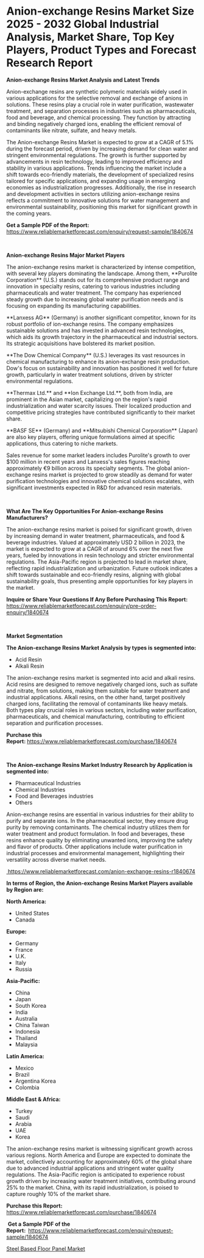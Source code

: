 <p><h1>Anion-exchange Resins Market Size 2025 - 2032 Global Industrial Analysis, Market Share, Top Key Players, Product Types and Forecast Research Report</h1></p><p><strong>Anion-exchange Resins Market Analysis and Latest Trends</strong></p>
<p><p>Anion-exchange resins are synthetic polymeric materials widely used in various applications for the selective removal and exchange of anions in solutions. These resins play a crucial role in water purification, wastewater treatment, and separation processes in industries such as pharmaceuticals, food and beverage, and chemical processing. They function by attracting and binding negatively charged ions, enabling the efficient removal of contaminants like nitrate, sulfate, and heavy metals.</p><p>The Anion-exchange Resins Market is expected to grow at a CAGR of 5.1% during the forecast period, driven by increasing demand for clean water and stringent environmental regulations. The growth is further supported by advancements in resin technology, leading to improved efficiency and stability in various applications. Trends influencing the market include a shift towards eco-friendly materials, the development of specialized resins tailored for specific applications, and expanding usage in emerging economies as industrialization progresses. Additionally, the rise in research and development activities in sectors utilizing anion-exchange resins reflects a commitment to innovative solutions for water management and environmental sustainability, positioning this market for significant growth in the coming years.</p></p>
<p><strong>Get a Sample PDF of the Report:&nbsp;</strong> <a href="https://www.reliablemarketforecast.com/enquiry/request-sample/1840674?utm_campaign=1833&utm_medium=2&utm_source=Github&utm_content=ia&utm_term=03022025&utm_id=anion-exchange-resins">https://www.reliablemarketforecast.com/enquiry/request-sample/1840674</a></p>
<p>&nbsp;</p>
<p><strong>Anion-exchange Resins Major Market Players</strong></p>
<p><p>The anion-exchange resins market is characterized by intense competition, with several key players dominating the landscape. Among them, **Purolite Corporation** (U.S.) stands out for its comprehensive product range and innovation in specialty resins, catering to various industries including pharmaceuticals and water treatment. The company has experienced steady growth due to increasing global water purification needs and is focusing on expanding its manufacturing capabilities.</p><p>**Lanxess AG** (Germany) is another significant competitor, known for its robust portfolio of ion-exchange resins. The company emphasizes sustainable solutions and has invested in advanced resin technologies, which aids its growth trajectory in the pharmaceutical and industrial sectors. Its strategic acquisitions have bolstered its market position.</p><p>**The Dow Chemical Company** (U.S.) leverages its vast resources in chemical manufacturing to enhance its anion-exchange resin production. Dow's focus on sustainability and innovation has positioned it well for future growth, particularly in water treatment solutions, driven by stricter environmental regulations.</p><p>**Thermax Ltd.** and **Ion Exchange Ltd.**, both from India, are prominent in the Asian market, capitalizing on the region's rapid industrialization and water scarcity issues. Their localized production and competitive pricing strategies have contributed significantly to their market share.</p><p>**BASF SE** (Germany) and **Mitsubishi Chemical Corporation** (Japan) are also key players, offering unique formulations aimed at specific applications, thus catering to niche markets. </p><p>Sales revenue for some market leaders includes Purolite's growth to over $100 million in recent years and Lanxess's sales figures reaching approximately €9 billion across its specialty segments. The global anion-exchange resins market is projected to grow steadily as demand for water purification technologies and innovative chemical solutions escalates, with significant investments expected in R&D for advanced resin materials.</p></p>
<p>&nbsp;</p>
<p><strong>What Are The Key Opportunities For Anion-exchange Resins Manufacturers?</strong></p>
<p><p>The anion-exchange resins market is poised for significant growth, driven by increasing demand in water treatment, pharmaceuticals, and food & beverage industries. Valued at approximately USD 2 billion in 2023, the market is expected to grow at a CAGR of around 6% over the next five years, fueled by innovations in resin technology and stricter environmental regulations. The Asia-Pacific region is projected to lead in market share, reflecting rapid industrialization and urbanization. Future outlook indicates a shift towards sustainable and eco-friendly resins, aligning with global sustainability goals, thus presenting ample opportunities for key players in the market.</p></p>
<p><strong>Inquire or Share Your Questions If Any Before Purchasing This Report:</strong> <a href="https://www.reliablemarketforecast.com/enquiry/pre-order-enquiry/1840674?utm_campaign=1833&utm_medium=2&utm_source=Github&utm_content=ia&utm_term=03022025&utm_id=anion-exchange-resins">https://www.reliablemarketforecast.com/enquiry/pre-order-enquiry/1840674</a></p>
<p>&nbsp;</p>
<p><strong>Market Segmentation</strong></p>
<p><strong>The Anion-exchange Resins Market Analysis by types is segmented into:</strong></p>
<p><ul><li>Acid Resin</li><li>Alkali Resin</li></ul></p>
<p><p>The anion-exchange resins market is segmented into acid and alkali resins. Acid resins are designed to remove negatively charged ions, such as sulfate and nitrate, from solutions, making them suitable for water treatment and industrial applications. Alkali resins, on the other hand, target positively charged ions, facilitating the removal of contaminants like heavy metals. Both types play crucial roles in various sectors, including water purification, pharmaceuticals, and chemical manufacturing, contributing to efficient separation and purification processes.</p></p>
<p><strong>Purchase this Report:&nbsp;</strong><a href="https://www.reliablemarketforecast.com/purchase/1840674?utm_campaign=1833&utm_medium=2&utm_source=Github&utm_content=ia&utm_term=03022025&utm_id=anion-exchange-resins">https://www.reliablemarketforecast.com/purchase/1840674</a></p>
<p>&nbsp;</p>
<p><strong>The Anion-exchange Resins Market Industry Research by Application is segmented into:</strong></p>
<p><ul><li>Pharmaceutical Industries</li><li>Chemical Industries</li><li>Food and Beverages industries</li><li>Others</li></ul></p>
<p><p>Anion-exchange resins are essential in various industries for their ability to purify and separate ions. In the pharmaceutical sector, they ensure drug purity by removing contaminants. The chemical industry utilizes them for water treatment and product formulation. In food and beverages, these resins enhance quality by eliminating unwanted ions, improving the safety and flavor of products. Other applications include water purification in industrial processes and environmental management, highlighting their versatility across diverse market needs.</p></p>
<p><a href="https://www.reliablemarketforecast.com/anion-exchange-resins-r1840674?utm_campaign=1833&utm_medium=2&utm_source=Github&utm_content=ia&utm_term=03022025&utm_id=anion-exchange-resins">&nbsp;https://www.reliablemarketforecast.com/anion-exchange-resins-r1840674</a></p>
<p><strong>In terms of Region, the Anion-exchange Resins Market Players available by Region are:</strong></p>
<p>
    <p> <strong> North America: </strong>
        <ul>
            <li>United States</li>
            <li>Canada</li>
        </ul>
        </p> 
    <p> <strong> Europe: </strong>
        <ul>
            <li>Germany</li>
            <li>France</li>
            <li>U.K.</li>
            <li>Italy</li>
            <li>Russia</li>
        </ul>
        </p> 
    <p> <strong> Asia-Pacific: </strong>
        <ul>
            <li>China</li>
            <li>Japan</li>
            <li>South Korea</li>
            <li>India</li>
            <li>Australia</li>
            <li>China Taiwan</li>
            <li>Indonesia</li>
            <li>Thailand</li>
            <li>Malaysia</li>
        </ul>
        </p> 
    <p> <strong> Latin America: </strong>
        <ul>
            <li>Mexico</li>
            <li>Brazil</li>
            <li>Argentina Korea</li>
            <li>Colombia</li>
        </ul>
        </p> 
    <p> <strong> Middle East & Africa: </strong>
        <ul>
            <li>Turkey</li>
            <li>Saudi</li>
            <li>Arabia</li>
            <li>UAE</li>
            <li>Korea</li>
        </ul>
    </p>
    </p>
<p><p>The anion-exchange resins market is witnessing significant growth across various regions. North America and Europe are expected to dominate the market, collectively accounting for approximately 60% of the global share due to advanced industrial applications and stringent water quality regulations. The Asia-Pacific region is anticipated to experience robust growth driven by increasing water treatment initiatives, contributing around 25% to the market. China, with its rapid industrialization, is poised to capture roughly 10% of the market share.</p></p>
<p><strong>Purchase this Report: </strong><a href="https://www.reliablemarketforecast.com/purchase/1840674?utm_campaign=1833&utm_medium=2&utm_source=Github&utm_content=ia&utm_term=03022025&utm_id=anion-exchange-resins">https://www.reliablemarketforecast.com/purchase/1840674</a></p>
<p>&nbsp;<strong>Get a Sample PDF of the Report:&nbsp;&nbsp;</strong><a href="https://www.reliablemarketforecast.com/enquiry/request-sample/1840674?utm_campaign=1833&utm_medium=2&utm_source=Github&utm_content=ia&utm_term=03022025&utm_id=anion-exchange-resins">https://www.reliablemarketforecast.com/enquiry/request-sample/1840674</a></p>
<p><strong></strong></p>
<p><p><a href="https://github.com/FassouRP/Market-Research-Report-List-7/blob/main/steel-based-floor-panel-market.md?utm_campaign=1833&utm_medium=2&utm_source=Github&utm_content=ia&utm_term=03022025&utm_id=anion-exchange-resins">Steel Based Floor Panel Market</a></p></p>